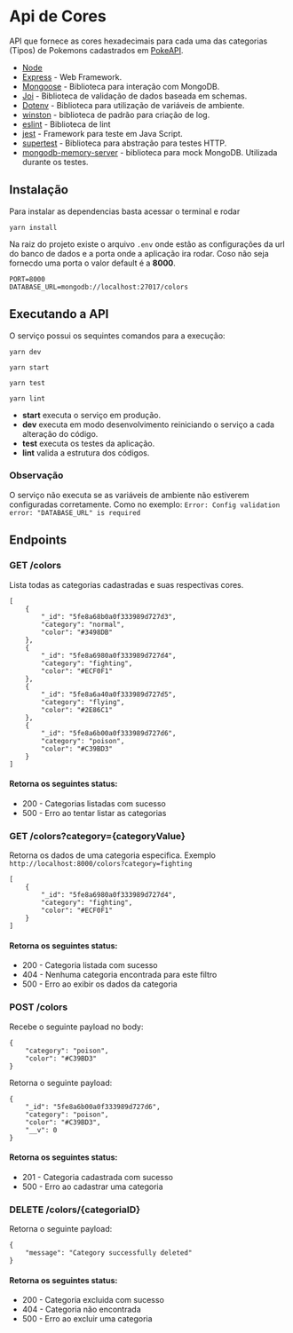 # Api de Cores

API que fornece as cores hexadecimais para cada uma das categorias (Tipos) de Pokemons cadastrados em [PokeAPI](https://pokeapi.co/api/v2/type).

- [Node](https://nodejs.org/en/)
- [Express](https://expressjs.com/pt-br/) - Web Framework.
- [Mongoose](https://mongoosejs.com/) - Biblioteca para interação com MongoDB.
- [Joi](https://joi.dev/api/) - Biblioteca de validação de dados baseada em schemas.
- [Dotenv](https://github.com/motdotla/dotenv#readme) - Biblioteca para utilização de variáveis de ambiente.
- [winston](https://github.com/winstonjs/winston#readme) - biblioteca de padrão para criação de log.
- [eslint](https://eslint.org/) - Biblioteca de lint
- [jest](https://jestjs.io/en/) - Framework para teste em Java Script.
- [supertest](https://github.com/visionmedia/supertest#readme) - Biblioteca para abstração para testes HTTP.
- [mongodb-memory-server](https://github.com/winstonjs/winston#readme) - biblioteca para mock MongoDB. Utilizada durante os testes.


## Instalação

Para instalar as dependencias basta acessar o terminal e rodar

```
yarn install
```
Na raiz do projeto existe o arquivo ``.env`` onde estão as configurações da url do banco de dados e a porta onde a aplicação ira rodar. Coso não seja fornecdo uma porta o valor default é a **8000**.

```
PORT=8000
DATABASE_URL=mongodb://localhost:27017/colors
```

## Executando a API

O serviço possui os sequintes comandos para a execução:

```
yarn dev
```

```
yarn start
```

```
yarn test
```

```
yarn lint
```

- **start** executa o serviço em produção.
- **dev** executa em modo desenvolvimento reiniciando o serviço a cada alteração do código.
- **test** executa os testes da aplicação.
- **lint** valida a estrutura dos códigos.

### Observação 
O serviço não executa se as variáveis de ambiente não estiverem configuradas corretamente. Como no exemplo:
``Error: Config validation error: "DATABASE_URL" is required`` 

## Endpoints

### GET /colors
Lista todas as categorias cadastradas e suas respectivas cores.
```
[
    {
        "_id": "5fe8a68b0a0f333989d727d3",
        "category": "normal",
        "color": "#3498DB"
    },
    {
        "_id": "5fe8a6980a0f333989d727d4",
        "category": "fighting",
        "color": "#ECF0F1"
    },
    {
        "_id": "5fe8a6a40a0f333989d727d5",
        "category": "flying",
        "color": "#2E86C1"
    },
    {
        "_id": "5fe8a6b00a0f333989d727d6",
        "category": "poison",
        "color": "#C39BD3"
    }
]

```
#### Retorna os seguintes status:
- 200 - Categorias listadas com sucesso
- 500 - Erro ao tentar listar as categorias


### GET /colors?category={categoryValue}
Retorna os dados de uma categoria especifica. Exemplo ``http://localhost:8000/colors?category=fighting``

```
[
    {
        "_id": "5fe8a6980a0f333989d727d4",
        "category": "fighting",
        "color": "#ECF0F1"
    }
]
```

#### Retorna os seguintes status:
- 200 - Categoria listada com sucesso
- 404 - Nenhuma categoria encontrada para este filtro
- 500 - Erro ao exibir os dados da categoria


### POST /colors

Recebe o seguinte payload no body:
```
{
    "category": "poison",
    "color": "#C39BD3"
}
```
Retorna o seguinte payload:

```
{
    "_id": "5fe8a6b00a0f333989d727d6",
    "category": "poison",
    "color": "#C39BD3",
    "__v": 0
}
```

#### Retorna os seguintes status:
- 201 - Categoria cadastrada com sucesso
- 500 - Erro ao cadastrar uma categoria

### DELETE /colors/{categoriaID}

Retorna o seguinte payload:

```
{
    "message": "Category successfully deleted"
}
```
#### Retorna os seguintes status:
- 200 - Categoria excluida com sucesso
- 404 - Categoria não encontrada
- 500 - Erro ao excluir uma categoria


